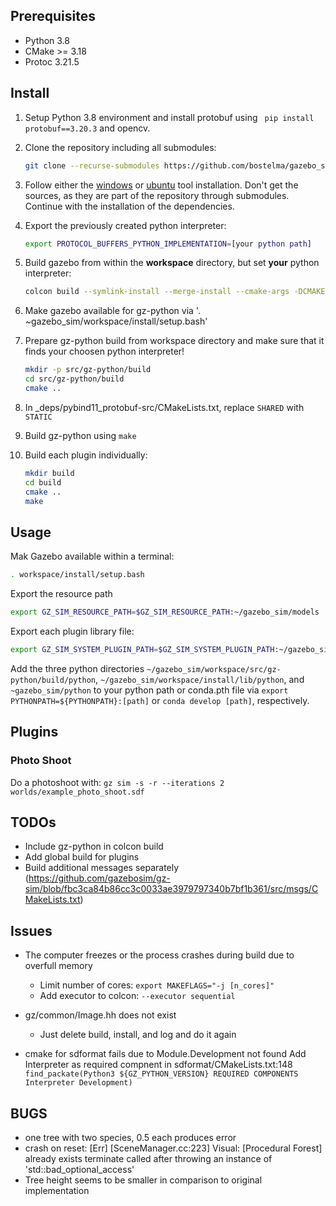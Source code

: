 ## Prerequisites

- Python 3.8
- CMake >= 3.18
- Protoc 3.21.5 

## Install

1. Setup Python 3.8 environment and install protobuf using `
pip install protobuf==3.20.3` and opencv.

2. Clone the repository including all submodules:
    ```bash
    git clone --recurse-submodules https://github.com/bostelma/gazebo_sim.git
    ```

3. Follow either the [windows](https://gazebosim.org/docs/garden/install_windows_src) or [ubuntu](https://gazebosim.org/docs/garden/install_ubuntu_src) tool installation. Don't get the sources, as they are part of the repository through submodules. Continue with the installation of the dependencies.

4. Export the previously created python interpreter:
    ```bash
    export PROTOCOL_BUFFERS_PYTHON_IMPLEMENTATION=[your python path]
    ```

5. Build gazebo from within the **workspace** directory, but set **your** python interpreter:
    ```bash
    colcon build --symlink-install --merge-install --cmake-args -DCMAKE_BUILD_TYPE=RelWithDebInfo -DPython3_EXECUTBALE=[path to your python] -DGZ_PYTHON_VERSION=3.8 --packages-ignore gz-python
    ```
6. Make gazebo available for gz-python via '. ~gazebo_sim/workspace/install/setup.bash'

7. Prepare gz-python build from workspace directory and make sure that it finds your choosen python interpreter!
    ```bash
    mkdir -p src/gz-python/build
    cd src/gz-python/build
    cmake ..
    ```

8. In _deps/pybind11_protobuf-src/CMakeLists.txt, replace `SHARED` with `STATIC`

9. Build gz-python using `make`

10. Build each plugin individually:
    ```bash
    mkdir build
    cd build
    cmake ..
    make
    ```

## Usage

Mak Gazebo available within a terminal:
```bash
. workspace/install/setup.bash
```

Export the resource path
```bash
export GZ_SIM_RESOURCE_PATH=$GZ_SIM_RESOURCE_PATH:~/gazebo_sim/models
```

Export each plugin library file:
```bash
export GZ_SIM_SYSTEM_PLUGIN_PATH=$GZ_SIM_SYSTEM_PLUGIN_PATH:~/gazebo_sim/plugins/[plugin]/build/lib
```

Add the three python directories `~/gazebo_sim/workspace/src/gz-python/build/python`, `~/gazebo_sim/workspace/install/lib/python`, and `~gazebo_sim/python` to your python path or conda.pth file via `export PYTHONPATH=${PYTHONPATH}:[path]` or `conda develop [path]`, respectively.

## Plugins

### Photo Shoot

Do a photoshoot with: `gz sim -s -r --iterations 2 worlds/example_photo_shoot.sdf`

##  TODOs

- Include gz-python in colcon build
- Add global build for plugins
- Build additional messages separately (https://github.com/gazebosim/gz-sim/blob/fbc3ca84b86cc3c0033ae3979797340b7bf1b361/src/msgs/CMakeLists.txt)

## Issues

- The computer freezes or the process crashes during build due to overfull memory
    - Limit number of cores: `export MAKEFLAGS="-j [n_cores]"`
    - Add executor to colcon: `--executor sequential`

- gz/common/Image.hh does not exist
    - Just delete build, install, and log and do it again

- cmake for sdformat fails due to Module.Development not found
    Add Interpreter as required compnent in sdformat/CMakeLists.txt:148 `find_packate(Python3 ${GZ_PYTHON_VERSION} REQUIRED COMPONENTS Interpreter Development)`

## BUGS
- one tree with two species, 0.5 each produces error
- crash on reset:   [Err] [SceneManager.cc:223] Visual: [Procedural Forest] already exists
                    terminate called after throwing an instance of 'std::bad_optional_access'
- Tree height seems to be smaller in comparison to original implementation




